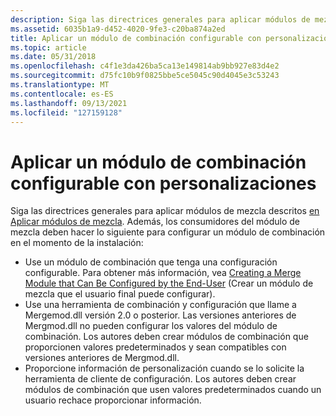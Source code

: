 ```yaml
---
description: Siga las directrices generales para aplicar módulos de mezcla descritos en Aplicar módulos de mezcla.
ms.assetid: 6035b1a9-d452-4020-9fe3-c20ba874a2ed
title: Aplicar un módulo de combinación configurable con personalizaciones
ms.topic: article
ms.date: 05/31/2018
ms.openlocfilehash: c4f1e3da426ba5ca13e149814ab9bb927e83d4e2
ms.sourcegitcommit: d75fc10b9f0825bbe5ce5045c90d4045e3c53243
ms.translationtype: MT
ms.contentlocale: es-ES
ms.lasthandoff: 09/13/2021
ms.locfileid: "127159128"
---
```

# <a name="applying-a-configurable-merge-module-with-customizations"></a>Aplicar un módulo de combinación configurable con personalizaciones

Siga las directrices generales para aplicar módulos de mezcla descritos [en Aplicar módulos de mezcla](applying-merge-modules.md). Además, los consumidores del módulo de mezcla deben hacer lo siguiente para configurar un módulo de combinación en el momento de la instalación:

-   Use un módulo de combinación que tenga una configuración configurable. Para obtener más información, vea [Creating a Merge Module that Can Be Configured by the End-User](creating-a-merge-module-that-can-be-configured-by-the-end-user.md) (Crear un módulo de mezcla que el usuario final puede configurar).
-   Use una herramienta de combinación y configuración que llame a Mergemod.dll versión 2.0 o posterior. Las versiones anteriores de Mergmod.dll no pueden configurar los valores del módulo de combinación. Los autores deben crear módulos de combinación que proporcionen valores predeterminados y sean compatibles con versiones anteriores de Mergmod.dll.
-   Proporcione información de personalización cuando se lo solicite la herramienta de cliente de configuración. Los autores deben crear módulos de combinación que usen valores predeterminados cuando un usuario rechace proporcionar información.

 

 



